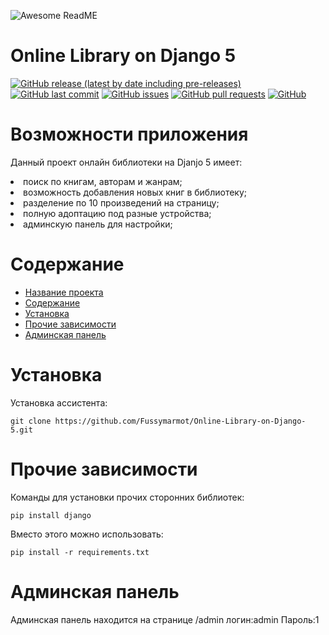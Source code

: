 ![Awesome ReadME](https://ltdfoto.ru/image/m051au)

# Online Library on Django 5

[![GitHub release (latest by date including pre-releases)](https://img.shields.io/github/v/release/navendu-pottekkat/awesome-readme?include_prereleases)](https://img.shields.io/github/v/release/navendu-pottekkat/awesome-readme?include_prereleases)
[![GitHub last commit](https://img.shields.io/github/last-commit/navendu-pottekkat/awesome-readme)](https://img.shields.io/github/last-commit/navendu-pottekkat/awesome-readme)
[![GitHub issues](https://img.shields.io/github/issues-raw/navendu-pottekkat/awesome-readme)](https://img.shields.io/github/issues-raw/navendu-pottekkat/awesome-readme)
[![GitHub pull requests](https://img.shields.io/github/issues-pr/navendu-pottekkat/awesome-readme)](https://img.shields.io/github/issues-pr/navendu-pottekkat/awesome-readme)
[![GitHub](https://img.shields.io/github/license/navendu-pottekkat/awesome-readme)](https://img.shields.io/github/license/navendu-pottekkat/awesome-readme)

<h1>Возможности приложения</h1>
<p>Данный проект онлайн библиотеки на Djanjo 5 имеет:</p>
<li>поиск по книгам, авторам и жанрам;</li>
<li>возможность добавления новых книг в библиотеку;</li>
<li>разделение по 10 произведений на страницу;</li>
<li>полную адоптацию под разные устройства;</li>
<li>админскую панель для настройки;</li>



# Содержание
- [Название проекта](#Online-Library-on-Django-5)
- [Содержание](#содержание)
- [Установка](#установка)
- [Прочие зависимости](#прочие-зависимости)
- [Админская панель](#Админская-панель)

# Установка
Установка ассистента:
```shell
git clone https://github.com/Fussymarmot/Online-Library-on-Django-5.git
```

# Прочие зависимости
Команды для установки прочих сторонних библиотек:
```shell
pip install django

```
Вместо этого можно использовать:
```shell
pip install -r requirements.txt
```

# Админская панель
Админская панель находится на странице /admin
логин:admin
Пароль:1
